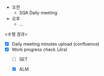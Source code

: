 - 오전
	- SQA Daily meeting
- 오후
	- ...

<수행 경과>
- [x] Daily meeting minutes upload (confluence)
- [x] Work progress check (Jira)
	- [ ] SET
	- [x] ALM

